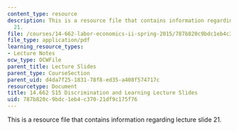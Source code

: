 ```yaml
---
content_type: resource
description: This is a resource file that contains information regarding lecture slide
  21.
file: /courses/14-662-labor-economics-ii-spring-2015/787b820c9bdc1eb4c37021df9c175f76_MIT14_662S15_lec_slides21.pdf
file_type: application/pdf
learning_resource_types:
- Lecture Notes
ocw_type: OCWFile
parent_title: Lecture Slides
parent_type: CourseSection
parent_uid: d4da7f25-1831-78f8-ed35-a408f574717c
resourcetype: Document
title: 14.662 S15 Discrimination and Learning Lecture Slides
uid: 787b820c-9bdc-1eb4-c370-21df9c175f76
---
```

This is a resource file that contains information regarding lecture slide 21.

